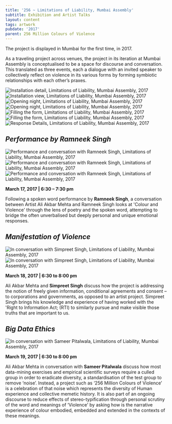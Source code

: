 ```yaml
---
title: '256 ~ Limitations of Liability, Mumbai Assembly'
subtitle: Exhibition and Artist Talks
layout: content
tags: artwork
pubdate: '2017'
parent: 256 Million Colours of Violence
---
```

The project is displayed in Mumbai for the first time, in 2017.

As a traveling project across venues, the project in its iteration at Mumbai Assembly is conceptualised to be a space for discourse and conversation. This translated as three events, each a dialogue with an invited speaker to collectively reflect on violence in its various forms by forming symbiotic relationships with each other’s praxes.

![Installation detail, Limitations of Liability, Mumbai Assembly, 2017](/static/img-d/ali-akbar-mehta_256-million-colours-of-violence_detail_2017.jpg)
![Installation view, Limitations of Liability, Mumbai Assembly, 2017](/static/img-d/colour-wall-survey-table.jpg)
![Opening night, Limitations of Liability, Mumbai Assembly, 2017](/static/img-d/opening-night.jpg)
![Opening night, Limitations of Liability, Mumbai Assembly, 2017](/static/img-d/audience-3.jpg)
![Filling the form, Limitations of Liability, Mumbai Assembly, 2017](/static/img-d/filling-the-form.jpg)
![Filling the form, Limitations of Liability, Mumbai Assembly, 2017](/static/img-d/ali-ken.jpg)
![Response Details, Limitations of Liability, Mumbai Assembly, 2017](/static/img-d/colours-of-violence.jpg)



## _Performance by Ramneek Singh_

![Performance and conversation with Ramneek Singh, Limitations of Liability, Mumbai Assembly, 2017](/static/img-d/ramneek-singh-performance.jpg)
![Performance and conversation with Ramneek Singh, Limitations of Liability, Mumbai Assembly, 2017](/static/img-d/ramneek-singh-performance-2.jpg)
![Performance and conversation with Ramneek Singh, Limitations of Liability, Mumbai Assembly, 2017](/static/img-d/ramneek-and-ali-in-conversation.jpg)



  **March 17, 2017 | 6:30 – 7:30 pm**

Following a spoken word performance by **Ramneek Singh**, a conversation between Artist Ali Akbar Mehta and Ramneek Singh looks at 'Colour and Violence' through the lens of poetry and the spoken word, attempting to bridge the often unverbalised but deeply personal and unique emotional responses.


## _Manifestation of Violence_

![In conversation with Simpreet Singh, Limitations of Liability, Mumbai Assembly, 2017](/static/img-d/ali-akbar-mehta-and-simpreet-singh.jpg)
![In conversation with Simpreet Singh, Limitations of Liability, Mumbai Assembly, 2017](/static/img-d/audience-2.jpg)

  **March 18, 2017 | 6:30 to 8:00 pm**

Ali Akbar Mehta and **Simpreet Singh** discuss how the project is addressing the notion of freely given information, conditional agreements and consent – to corporations and governments, as opposed to an artist project. Simpreet Singh brings his knowledge and experience of having worked with the 'Right to Information Act; (RTI) to similarly pursue and make visible those truths that are important to us.


## _Big Data Ethics_

![In conversation with Sameer Pitalwala, Limitations of Liability, Mumbai Assembly, 2017](/static/img-d/Ali%20Akbar%20Mehta_Limitations%20of%20Liability_Mumbai%20Assembly_Sameer%20Pitalwala_2016.jpg)

  **March 19, 2017 | 6:30 to 8:00 pm**

Ali Akbar Mehta in conversation with **Sameer Pitalwala** discuss how most data-mining exercises and empirical scientific surveys require a culled group in order to eradicate diversity, a standardisation of the test group to remove ‘noise’. Instead, a project such as ‘256 Million Colours of Violence’ is a celebration of that noise which represents the diversity of Human experience and collective memetic history. It is also part of an ongoing discourse to reduce effects of stereo-typification through personal scrutiny of the word and meanings of ‘Violence' by asking how is the narrative experience of colour embodied, embedded and extended in the contexts of these meanings.
